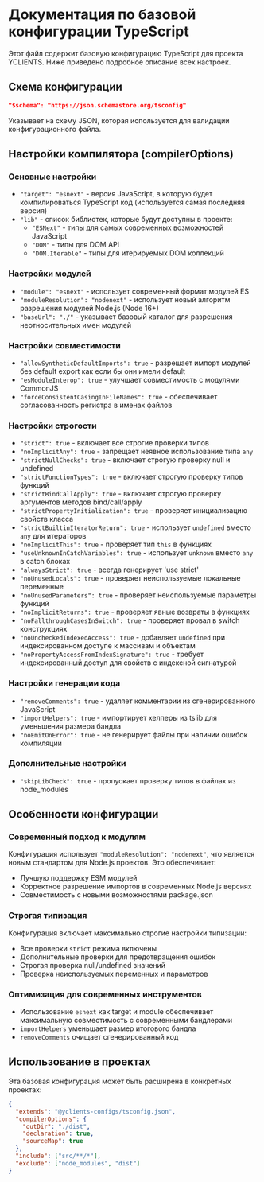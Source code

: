 # Документация по базовой конфигурации TypeScript

Этот файл содержит базовую конфигурацию TypeScript для проекта YCLIENTS. Ниже приведено подробное описание всех настроек.

## Схема конфигурации

```json
"$schema": "https://json.schemastore.org/tsconfig"
```

Указывает на схему JSON, которая используется для валидации конфигурационного файла.

## Настройки компилятора (compilerOptions)

### Основные настройки

- `"target": "esnext"` - версия JavaScript, в которую будет компилироваться TypeScript код (используется самая последняя версия)
- `"lib"` - список библиотек, которые будут доступны в проекте:
  - `"ESNext"` - типы для самых современных возможностей JavaScript
  - `"DOM"` - типы для DOM API
  - `"DOM.Iterable"` - типы для итерируемых DOM коллекций

### Настройки модулей

- `"module": "esnext"` - использует современный формат модулей ES
- `"moduleResolution": "nodenext"` - использует новый алгоритм разрешения модулей Node.js (Node 16+)
- `"baseUrl": "./"` - указывает базовый каталог для разрешения неотносительных имен модулей

### Настройки совместимости

- `"allowSyntheticDefaultImports": true` - разрешает импорт модулей без default export как если бы они имели default
- `"esModuleInterop": true` - улучшает совместимость с модулями CommonJS
- `"forceConsistentCasingInFileNames": true` - обеспечивает согласованность регистра в именах файлов

### Настройки строгости

- `"strict": true` - включает все строгие проверки типов
- `"noImplicitAny": true` - запрещает неявное использование типа `any`
- `"strictNullChecks": true` - включает строгую проверку null и undefined
- `"strictFunctionTypes": true` - включает строгую проверку типов функций
- `"strictBindCallApply": true` - включает строгую проверку аргументов методов bind/call/apply
- `"strictPropertyInitialization": true` - проверяет инициализацию свойств класса
- `"strictBuiltinIteratorReturn": true` - использует `undefined` вместо `any` для итераторов
- `"noImplicitThis": true` - проверяет тип `this` в функциях
- `"useUnknownInCatchVariables": true` - использует `unknown` вместо `any` в catch блоках
- `"alwaysStrict": true` - всегда генерирует 'use strict'
- `"noUnusedLocals": true` - проверяет неиспользуемые локальные переменные
- `"noUnusedParameters": true` - проверяет неиспользуемые параметры функций
- `"noImplicitReturns": true` - проверяет явные возвраты в функциях
- `"noFallthroughCasesInSwitch": true` - проверяет провал в switch конструкциях
- `"noUncheckedIndexedAccess": true` - добавляет `undefined` при индексированном доступе к массивам и объектам
- `"noPropertyAccessFromIndexSignature": true` - требует индексированный доступ для свойств с индексной сигнатурой

### Настройки генерации кода

- `"removeComments": true` - удаляет комментарии из сгенерированного JavaScript
- `"importHelpers": true` - импортирует хелперы из tslib для уменьшения размера бандла
- `"noEmitOnError": true` - не генерирует файлы при наличии ошибок компиляции

### Дополнительные настройки

- `"skipLibCheck": true` - пропускает проверку типов в файлах из node_modules

## Особенности конфигурации

### Современный подход к модулям

Конфигурация использует `"moduleResolution": "nodenext"`, что является новым стандартом для Node.js проектов. Это обеспечивает:

- Лучшую поддержку ESM модулей
- Корректное разрешение импортов в современных Node.js версиях
- Совместимость с новыми возможностями package.json

### Строгая типизация

Конфигурация включает максимально строгие настройки типизации:

- Все проверки `strict` режима включены
- Дополнительные проверки для предотвращения ошибок
- Строгая проверка null/undefined значений
- Проверка неиспользуемых переменных и параметров

### Оптимизация для современных инструментов

- Использование `esnext` как target и module обеспечивает максимальную совместимость с современными бандлерами
- `importHelpers` уменьшает размер итогового бандла
- `removeComments` очищает сгенерированный код

## Использование в проектах

Эта базовая конфигурация может быть расширена в конкретных проектах:

```json
{
  "extends": "@yclients-configs/tsconfig.json",
  "compilerOptions": {
    "outDir": "./dist",
    "declaration": true,
    "sourceMap": true
  },
  "include": ["src/**/*"],
  "exclude": ["node_modules", "dist"]
}
```
